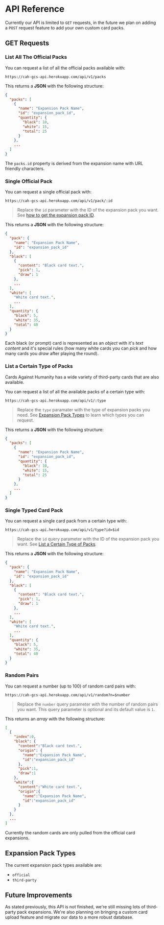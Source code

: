 # API Reference

Currently our API is limited to `GET` requests, in the future we plan on adding a `POST` request feature to add your own custom card packs.

## GET Requests

### List All The Official Packs

You can request a list of all the official packs available with:

    https://cah-gcs-api.herokuapp.com/api/v1/packs

This returns a **JSON** with the following structure:

``` json
{
  "packs": [
    {
      "name": "Expansion Pack Name",
      "id": "expansion_pack_id",
      "quantity": {
        "black": 10,
        "white": 15,
        "total": 25
      }
    },
    ...
  ]
}
```

The `packs.id` property is derived from the expansion name with URL friendly characters.

### Single Official Pack

You can request a single official pack with:

    https://cah-gcs-api.herokuapp.com/api/v1/pack/:id

> Replace the `id` parameter with the ID of the expansion pack you want. See [how to get the expansion pack ID](#list-all-the-official-packs).

This returns a **JSON** with the following structure:

``` json
{
  "pack": {
    "name": "Expansion Pack Name",
    "id": "expansion_pack_id"
  },
  "black": [
    {
      "content": "Black card text.",
      "pick": 1,
      "draw": 1
    },
    ...
  ],
  "white": [
    "White card text.",
    ...
  ],
  "quantity": {
    "black": 5,
    "white": 35,
    "total": 40
  }
}
```

Each black (or prompt) card is represented as an *object* with it's *text content* and it's special rules (how many white cards you can *pick* and how many cards you *draw* after playing the round).

### List a Certain Type of Packs

Cards Against Humanity has a wide variety of third-party cards that are also available.

You can request a list of all the available packs of a certain type with:

    https://cah-gcs-api.herokuapp.com/api/v1/:type

> Replace the `type` paramater with the type of expansion packs you need. See [Expansion Pack Types](#expansion-pack-types) to learn which types you can request.

This returns a **JSON** with the following structure:

``` json
{
  "packs": [
    {
      "name": "Expansion Pack Name",
      "id": "expansion_pack_id",
      "quantity": {
        "black": 10,
        "white": 15,
        "total": 25
      }
    },
    ...
  ]
}
```

### Single Typed Card Pack

You can request a single card pack from a certain type with:

    https://cah-gcs-api.herokuapp.com/api/v1/type?id=$id

> Replace the `id` query parameter with the ID of the expansion pack you want. See [List a Certain Type of Packs](#list-a-certain-type-of-packs).

This returns a **JSON** with the following structure:

``` json
{
  "pack": {
    "name": "Expansion Pack Name",
    "id": "expansion_pack_id"
  },
  "black": [
    {
      "content": "Black card text.",
      "pick": 1,
      "draw": 1
    },
    ...
  ],
  "white": [
    "White card text.",
    ...
  ],
  "quantity": {
    "black": 5,
    "white": 35,
    "total": 40
  }
}
```

### Random Pairs

You can request a number (up to 100) of random card pairs with:

    https://cah-gcs-api.herokuapp.com/api/v1/random?n=$number

> Replace the `number` query parameter with the number of random pairs you want. This query parameter is optional and its default value is `1`.

This returns an *array* with the following structure:

``` json
[
  {
    "index":0,
    "black": {
      "content":"Black card text.",
      "origin": {
        "name":"Expansion Pack Name",
        "id":"expansion_pack_id"
      },
      "pick":1,
      "draw":1
    },
    "white":{
      "content":"White card text.",
      "origin":{
        "name":"Expansion Pack Name",
        "id":"expansion_pack_id"
      }
    }
  },
  ...
]
```

Currently the random cards are only pulled from the official card expansions.

## Expansion Pack Types

The current expansion pack types available are:

* `official`
* `third-party`

## Future Improvements

As stated previously, this API is not finished, we're still missing lots of third-party pack expansions. We're also planning on bringing a custom card upload feature and migrate our data to a more robust database.